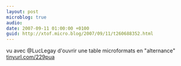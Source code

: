 ```yaml
---
layout: post
microblog: true
audio: 
date: 2007-09-11 01:00:00 +0100
guid: http://xtof.micro.blog/2007/09/11/t260688352.html
---
```

vu avec @LucLegay d'ouvrir une table microformats en "alternance" [tinyurl.com/229pua](http://tinyurl.com/229pua)

